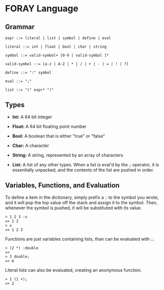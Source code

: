 # FORAY Language

## Grammar

```
expr ::= literal | list | symbol | define | eval

literal ::= int | float | bool | char | string

symbol ::= valid-symbol+ [0-9 | valid-symbol ]*

valid-symbol ::= [a-z | A-Z | * | / | + | - | = | ! | ?]

define ::= ":" symbol

eval ::= ";"

list ::= "(" expr* ")"
```

## Types

- **Int:** A 64 bit integer

- **Float:** A 64 bit floating point number

- **Bool:** A boolean that is either "true" or "false"

- **Char:** A character

- **String:** A string, represented by an array of characters

- **List:** A list of any other types. When a list is eval'd by the `;` operator, it is essentially unpacked, and the contents of the list are pushed in order.

## Variables, Functions, and Evaluation

To define a item in the dictionary, simply prefix a `:` to the symbol you wrote, and it will pop the top value off the stack and assign it to the symbol.
Then, whenever the symbol is pushed, it will be substituted with its value.

```
> 1 2 3 :x
=> 1 2
> x
=> 1 2 3
```

Functions are just variables containing lists, than can be evaluated with `;`.

```
> (2 *) :double
=>
> 3 double;
=> 6
```

Literal lists can also be evaluated, creating an anonymous function.

```
> 1 (1 +);
=> 2
```
